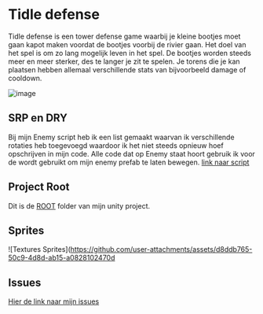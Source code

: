 # Tidle defense

Tidle defense is een tower defense game waarbij je kleine bootjes moet gaan kapot maken voordat de bootjes voorbij de rivier gaan. Het doel van het spel is om zo lang mogelijk leven in het spel. De bootjes worden steeds meer en meer sterker, des te langer je zit te spelen. Je torens die je kan plaatsen hebben allemaal verschillende stats van bijvoorbeeld damage of cooldown. 

![image](https://github.com/user-attachments/assets/f8671366-11a0-415d-905e-731fa4825c61)

## SRP en DRY

Bij mijn Enemy script heb ik een list gemaakt waarvan ik verschillende rotaties heb toegevoegd waardoor ik het niet steeds opnieuw hoef opschrijven in mijn code. Alle code dat op Enemy staat hoort gebruik ik voor de wordt gebruikt om mijn enemy prefab te laten bewegen.
[link naar script](https://github.com/notsosaltyasiankid/towerdefense-game/blob/main/first%20tower%20defense%20game/Assets/Script/Enemy.cs)

## Project Root

Dit is de [ROOT](https://github.com/notsosaltyasiankid/towerdefense-game/tree/main/first%20tower%20defense%20game/Assets) folder van mijn unity project.

## Sprites

![Textures Sprites](https://github.com/user-attachments/assets/d8ddb765-50c9-4d8d-ab15-a0828102470d

## Issues

[Hier de link naar mijn issues](https://github.com/notsosaltyasiankid/towerdefense-game/issues)
